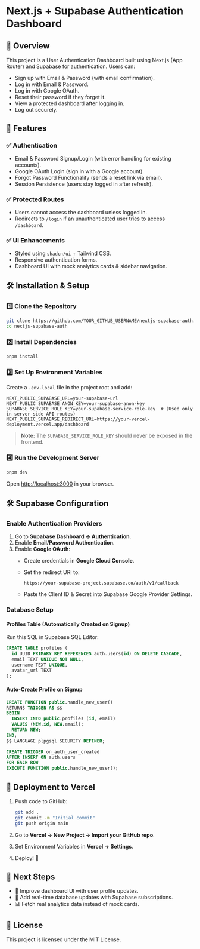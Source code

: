 # Next.js + Supabase Authentication Dashboard

## 📌 Overview

This project is a User Authentication Dashboard built using Next.js (App Router) and Supabase for authentication. Users can:

- Sign up with Email & Password (with email confirmation).
- Log in with Email & Password.
- Log in with Google OAuth.
- Reset their password if they forget it.
- View a protected dashboard after logging in.
- Log out securely.

## 🚀 Features

### ✅ Authentication

- Email & Password Signup/Login (with error handling for existing accounts).
- Google OAuth Login (sign in with a Google account).
- Forgot Password Functionality (sends a reset link via email).
- Session Persistence (users stay logged in after refresh).

### ✅ Protected Routes

- Users cannot access the dashboard unless logged in.
- Redirects to `/login` if an unauthenticated user tries to access `/dashboard`.

### ✅ UI Enhancements

- Styled using `shadcn/ui` + Tailwind CSS.
- Responsive authentication forms.
- Dashboard UI with mock analytics cards & sidebar navigation.

## 🛠 Installation & Setup

### 1️⃣ Clone the Repository

```bash
git clone https://github.com/YOUR_GITHUB_USERNAME/nextjs-supabase-auth.git
cd nextjs-supabase-auth
```

### 2️⃣ Install Dependencies

```bash
pnpm install
```

### 3️⃣ Set Up Environment Variables

Create a `.env.local` file in the project root and add:

```env
NEXT_PUBLIC_SUPABASE_URL=your-supabase-url
NEXT_PUBLIC_SUPABASE_ANON_KEY=your-supabase-anon-key
SUPABASE_SERVICE_ROLE_KEY=your-supabase-service-role-key  # (Used only in server-side API routes)
NEXT_PUBLIC_SUPABASE_REDIRECT_URL=https://your-vercel-deployment.vercel.app/dashboard
```

> **Note:** The `SUPABASE_SERVICE_ROLE_KEY` should never be exposed in the frontend.

### 4️⃣ Run the Development Server

```bash
pnpm dev
```

Open [http://localhost:3000](http://localhost:3000) in your browser.

## 🛠 Supabase Configuration

### Enable Authentication Providers

1. Go to **Supabase Dashboard → Authentication**.
2. Enable **Email/Password Authentication**.
3. Enable **Google OAuth**:
    - Create credentials in **Google Cloud Console**.
    - Set the redirect URI to:

      ```
      https://your-supabase-project.supabase.co/auth/v1/callback
      ```

    - Paste the Client ID & Secret into Supabase Google Provider Settings.

### Database Setup

#### Profiles Table (Automatically Created on Signup)

Run this SQL in Supabase SQL Editor:

```sql
CREATE TABLE profiles (
  id UUID PRIMARY KEY REFERENCES auth.users(id) ON DELETE CASCADE,
  email TEXT UNIQUE NOT NULL,
  username TEXT UNIQUE,
  avatar_url TEXT
);
```

#### Auto-Create Profile on Signup

```sql
CREATE FUNCTION public.handle_new_user()
RETURNS TRIGGER AS $$
BEGIN
  INSERT INTO public.profiles (id, email)
  VALUES (NEW.id, NEW.email);
  RETURN NEW;
END;
$$ LANGUAGE plpgsql SECURITY DEFINER;

CREATE TRIGGER on_auth_user_created
AFTER INSERT ON auth.users
FOR EACH ROW
EXECUTE FUNCTION public.handle_new_user();
```

## 🚀 Deployment to Vercel

1. Push code to GitHub:

    ```bash
    git add .
    git commit -m "Initial commit"
    git push origin main
    ```

2. Go to **Vercel → New Project → Import your GitHub repo**.
3. Set Environment Variables in **Vercel → Settings**.
4. Deploy! 🚀

## 🎯 Next Steps

- 🎨 Improve dashboard UI with user profile updates.
- 🔄 Add real-time database updates with Supabase subscriptions.
- 📊 Fetch real analytics data instead of mock cards.

## 📄 License

This project is licensed under the MIT License.
